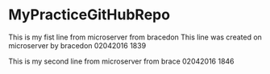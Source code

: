 # MyPracticeGitHubRepo

This is my fist line from microserver from bracedon
This line was created on microserver by bracedon 02042016 1839

This is my second line from microserver from brace 02042016 1846
